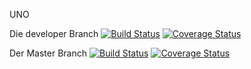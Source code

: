 UNO


Die developer Branch
[![Build Status](https://travis-ci.org/woot38/UNO.svg?branch=developer)](https://travis-ci.org/woot38/UNO)
[![Coverage Status](https://coveralls.io/repos/github/woot38/UNO/badge.svg?branch=developer)](https://coveralls.io/github/woot38/UNO?branch=developer)

Der Master Branch
[![Build Status](https://travis-ci.org/woot38/UNO.svg?branch=master)](https://travis-ci.org/woot38/UNO)
[![Coverage Status](https://coveralls.io/repos/github/woot38/UNO/badge.svg?branch=master)](https://coveralls.io/github/woot38/UNO?branch=master)

